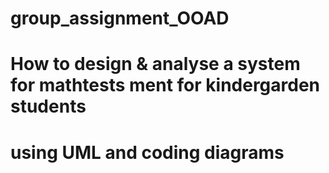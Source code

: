 # group_assignment_OOAD

# How to design & analyse a system for mathtests ment for kindergarden students
# using UML and coding diagrams
